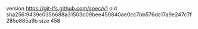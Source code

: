 version https://git-lfs.github.com/spec/v1
oid sha256:9439c035b688a31503c09bee450840ae0cc7bb576dc17a9e247c7f285e885a9b
size 458
